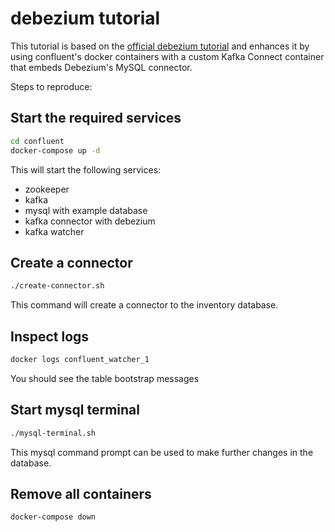 # debezium tutorial

This tutorial is based on the [official debezium tutorial](http://debezium.io/docs/tutorial/) 
and enhances it by using confluent's docker containers with a custom Kafka Connect container
that embeds Debezium's MySQL connector.

Steps to reproduce:

## Start the required services

```bash
cd confluent
docker-compose up -d
```

This will start the following services:
 - zookeeper
 - kafka
 - mysql with example database
 - kafka connector with debezium
 - kafka watcher
 
## Create a connector

```bash
./create-connector.sh
```

This command will create a connector to the inventory database.

## Inspect logs

```bash
docker logs confluent_watcher_1
```

You should see the table bootstrap messages

## Start mysql terminal

```bash
./mysql-terminal.sh
```

This mysql command prompt can be used to make further changes in the database.

## Remove all containers

```bash
docker-compose down
```